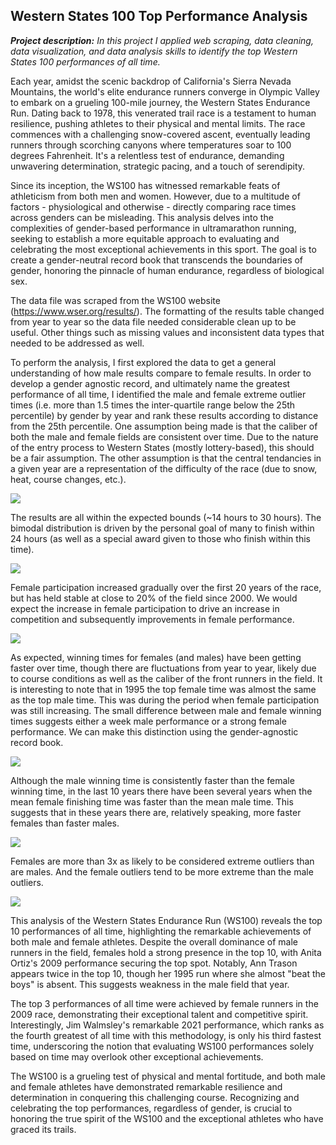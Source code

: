 ## Western States 100 Top Performance Analysis

_**Project description:** In this project I applied web scraping, data cleaning, data visualization, and data analysis skills to identify the top Western States 100 performances of all time._ 

Each year, amidst the scenic backdrop of California's Sierra Nevada Mountains, the world's elite endurance runners converge in Olympic Valley to embark on a grueling 100-mile journey, the Western States Endurance Run. Dating back to 1978, this venerated trail race is a testament to human resilience, pushing athletes to their physical and mental limits. The race commences with a challenging snow-covered ascent, eventually leading runners through scorching canyons where temperatures soar to 100 degrees Fahrenheit. It's a relentless test of endurance, demanding unwavering determination, strategic pacing, and a touch of serendipity.

Since its inception, the WS100 has witnessed remarkable feats of athleticism from both men and women. However, due to a multitude of factors - physiological and otherwise - directly comparing race times across genders can be misleading. This analysis delves into the complexities of gender-based performance in ultramarathon running, seeking to establish a more equitable approach to evaluating and celebrating the most exceptional achievements in this sport. The goal is to create a gender-neutral record book that transcends the boundaries of gender, honoring the pinnacle of human endurance, regardless of biological sex.

The data file was scraped from the WS100 website (https://www.wser.org/results/). The formatting of the results table changed from year to year so the data file needed considerable clean up to be useful. Other things such as missing values and inconsistent data types that needed to be addressed as well.

To perform the analysis, I first explored the data to get a general understanding of how male results compare to female results. In order to develop a gender agnostic record, and ultimately name the greatest performance of all time, I identified the male and female extreme outlier times (i.e. more than 1.5 times the inter-quartile range below the 25th percentile) by gender by year and rank these results according to distance from the 25th percentile. One assumption being made is that the caliber of both the male and female fields are consistent over time. Due to the nature of the entry process to Western States (mostly lottery-based), this should be a fair assumption. The other assumption is that the central tendancies in a given year are a representation of the difficulty of the race (due to snow, heat, course changes, etc.).

<img src="images/wser_chart_1.jpg?raw=true"/>

The results are all within the expected bounds (~14 hours to 30 hours). The bimodal distribution is driven by the personal goal of many to finish within 24 hours (as well as a special award given to those who finish within this time).

<img src="images/wser_chart_2.jpg?raw=true"/>

Female participation increased gradually over the first 20 years of the race, but has held stable at close to 20% of the field since 2000. We would expect the increase in female participation to drive an increase in competition and subsequently improvements in female performance.

<img src="images/wser_chart_3.jpg?raw=true"/>

As expected, winning times for females (and males) have been getting faster over time, though there are fluctuations from year to year, likely due to course conditions as well as the caliber of the front runners in the field. It is interesting to note that in 1995 the top female time was almost the same as the top male time. This was during the period when female participation was still increasing. The small difference between male and female winning times suggests either a week male performance or a strong female performance. We can make this distinction using the gender-agnostic record book.

<img src="images/wser_chart_4.jpg?raw=true"/>

Although the male winning time is consistently faster than the female winning time, in the last 10 years there have been several years when the mean female finishing time was faster than the mean male time. This suggests that in these years there are, relatively speaking, more faster females than faster males.

<img src="images/wser_chart_5.jpg?raw=true"/>

Females are more than 3x as likely to be considered extreme outliers than are males. And the female outliers tend to be more extreme than the male outliers.

<img src="images/wser_chart_6.jpg?raw=true"/>

This analysis of the Western States Endurance Run (WS100) reveals the top 10 performances of all time, highlighting the remarkable achievements of both male and female athletes. Despite the overall dominance of male runners in the field, females hold a strong presence in the top 10, with Anita Ortiz's 2009 performance securing the top spot. Notably, Ann Trason appears twice in the top 10, though her 1995 run where she almost "beat the boys" is absent. This suggests weakness in the male field that year.

The top 3 performances of all time were achieved by female runners in the 2009 race, demonstrating their exceptional talent and competitive spirit. Interestingly, Jim Walmsley's remarkable 2021 performance, which ranks as the fourth greatest of all time with this methodology, is only his third fastest time, underscoring the notion that evaluating WS100 performances solely based on time may overlook other exceptional achievements.

The WS100 is a grueling test of physical and mental fortitude, and both male and female athletes have demonstrated remarkable resilience and determination in conquering this challenging course. Recognizing and celebrating the top performances, regardless of gender, is crucial to honoring the true spirit of the WS100 and the exceptional athletes who have graced its trails.


